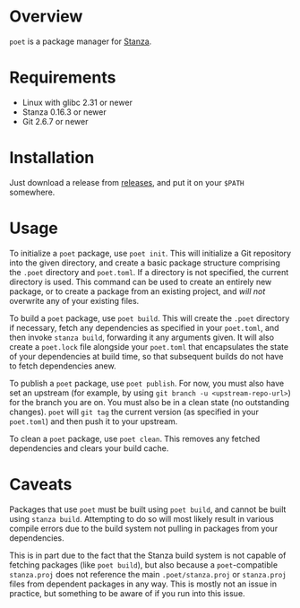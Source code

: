# Overview

`poet` is a package manager for [Stanza](http://lbstanza.org/).

# Requirements

- Linux with glibc 2.31 or newer
- Stanza 0.16.3 or newer
- Git 2.6.7 or newer

# Installation

Just download a release from [releases](https://github.com/tylanphear/poet/releases), and put it on your `$PATH` somewhere.

# Usage

To initialize a `poet` package, use `poet init`. This will initialize a Git repository into the given directory, and create a basic package structure comprising the `.poet` directory and `poet.toml`. If a directory is not specified, the current directory is used. This command can be used to create an entirely new package, or to create a package from an existing project, and *will not* overwrite any of your existing files.

To build a `poet` package, use `poet build`. This will create the `.poet` directory if necessary, fetch any dependencies as specified in your `poet.toml`, and then invoke `stanza build`, forwarding it any arguments given. It will also create a `poet.lock` file alongside your `poet.toml` that encapsulates the state of your dependencies at build time, so that subsequent builds do not have to fetch dependencies anew.

To publish a `poet` package, use `poet publish`. For now, you must also have set an upstream (for example, by using `git branch -u <upstream-repo-url>`) for the branch you are on. You must also be in a clean state (no outstanding changes). `poet` will `git tag` the current version (as specified in your `poet.toml`) and then push it to your upstream.

To clean a `poet` package, use `poet clean`. This removes any fetched dependencies and clears your build cache.

# Caveats

Packages that use `poet` must be built using `poet build`, and cannot be built using `stanza build`. Attempting to do so will most likely result in various compile errors due to the build system not pulling in packages from your dependencies.

This is in part due to the fact that the Stanza build system is not capable of fetching packages (like `poet build`), but also because a `poet`-compatible `stanza.proj` does not reference the main `.poet/stanza.proj` or `stanza.proj` files from dependent packages in any way. This is mostly not an issue in practice, but something to be aware of if you run into this issue.
